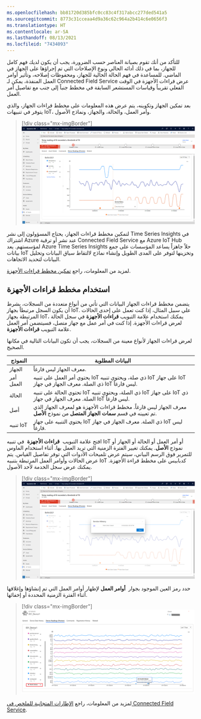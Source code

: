 ```yaml
---
ms.openlocfilehash: bb81720d385bfc0cc83c4f317abcc277ded541a5
ms.sourcegitcommit: 8773c31cceaa4d9a36c62c964a2b414c6e0656f3
ms.translationtype: HT
ms.contentlocale: ar-SA
ms.lasthandoff: 08/13/2021
ms.locfileid: "7434093"
---
```

للتأكد من أنك تقوم بصيانة العناصر حسب الضرورة، يجب أن يكون لديك فهم كامل للجهاز، بما في ذلك أدائه الحالي ونوع الإصلاحات التي تم إجراؤها على الجهاز في الماضي. للمساعدة في فهم الحالة الحالية للجهاز، ومحفوظات إصلاحه، وتأثير أوامر العمل المنفذة، يمكن لـ Connected Field Service عرض قراءات الأجهزة في الوقت الفعلي تقريباً وقياسات المستشعر السابقة في مخطط جنباً إلى جنب مع تفاصيل أمر العمل.

بعد تمكين الجهاز وتكوينه، يتم عرض هذه المعلومات على مخطط قراءات الجهاز، والذي يتوفر في تنبيهات IoT، وأمر العمل، والحالة، والجهاز، ونماذج الأصول.

> [!div class="mx-imgBorder"]
> [![لقطة شاشة لتنبيه IoT في Connected Field Service.](../media/alert-chart.png)](../media/alert-chart.png#lightbox)

لتمكين مخطط قراءات الجهاز، يحتاج المسؤولون إلى نشر Time Series Insights في اشتراك Azure عند نشر أو ترقية Connected Field Service مع Azure IoT Hub لمؤسستهم. يعد Azure Time Series Insights حلاً جاهزاً يساعد المؤسسات على جمع بيانات IoT وتخزينها لتوفر على المدى الطويل وإنشاء نماذج لالتقاط سياق البيانات وتحليل البيانات لتحديد الاتجاهات.

لمزيد من المعلومات، راجع [تمكين مخطط قراءات الأجهزة](/dynamics365/field-service/cfs-visualizations-iot-hub?azure-portal=true#enable-the-device-readings-chart).

## <a name="use-the-device-readings-chart"></a>استخدام مخطط قراءات الأجهزة

يتضمن مخطط قراءات الجهاز البيانات التي تأتي من أنواع متعددة من السجلات، بشرط أن يكون السجل مرتبطاً بجهاز IoT. علي سبيل المثال، إذا كنت تعمل على إحدى الحالات المرتبطة بجهاز IoT، يمكنك استخدام علامة التبويب **قراءات الأجهزة** في سجل الحالة لعرض قراءات الأجهزة. إذا كنت في أمر عمل مع جهاز متصل، فسيتضمن أمر العمل علامة التبويب **قراءات الأجهزة**.

لعرض قراءات الجهاز لأنواع معينة من السجلات، يجب أن تكون البيانات التالية في مكانها الصحيح.

|     النموذج          |     البيانات المطلوبة                                                                                                                                   |
|-------------------|-----------------------------------------------------------------------------------------------------------------------------------------------------|
|     الجهاز        |     معرف الجهاز ليس فارغاً.                                                                                                                       |
|     أمر العمل    |     يحتوي أمر العمل على تنبيه IoT ذي صلة، ويحتوي تنبيه IoT على جهاز IoT ذي الصلة. معرف الجهاز في جهاز IoT ليس فارغاً.            |
|     الحالة          |     تحتوي الحالة على تنبيه IoT ذي الصلة، ويحتوي تنبيه IoT على جهاز IoT ذي الصلة. معرف الجهاز في جهاز IoT ليس فارغاً.                  |
|     أصل         |     معرف الجهاز ليس فارغاً. مخطط قراءات الأجهزة هو لمعرف الجهاز الذي تم تعيينه في قسم **سمات الجهاز المتصل** من نموذج **الأصل**.    |
|     تنبيه IoT     |     يحتوي التنبيه على جهاز IoT ذي الصلة. معرف الجهاز في جهاز IoT ليس فارغاً.                                                             |

افتح علامة التبويب  **قراءات الأجهزة**  في تنبيه IoT أو أمر العمل أو الحالة أو الجهاز أو نموذج **الأصل**. يمكنك تغيير الفترة الزمنية التي تريد العمل بها.
أثناء استخدام الماوس للتمرير فوق الرسم البياني، سيتم عرض تلميحات الأدوات التي توفر تفاصيل القياس. يتم عرض الحالات وأوامر العمل المرتبطة بتنبيه IoT كدبابيس على مخطط قراءة الأجهزة. يمكنك عرض سجل الخدمة لأحد الأصول.

> [!div class="mx-imgBorder"]
> [![لقطة شاشة لتنبيه IoT تعرض محفوظات الخدمة.](../media/service-history.png)](../media/service-history.png#lightbox)

حدد رمز العين الموجود بجوار  **أوامر العمل** لإظهار أوامر العمل التي تم إنشاؤها وإغلاقها أثناء الفترة الزمنية المحددة أو إخفائها.

> [!div class="mx-imgBorder"]
> [![لقطة شاشة لمخطط قراءات الأجهزة يعرض تلميحاً لأوامر العمل](../media/work-orders.png)](../media/work-orders.png#lightbox)

لمزيد من المعلومات، راجع [الإطارات المتجانبة للملخص في Connected Field Service](/dynamics365/field-service/cfs-summary-tiles/?azure-portal=true).
